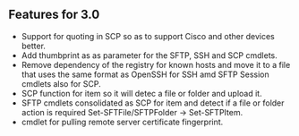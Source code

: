 ## Features for 3.0

* Support for quoting in SCP so as to support Cisco and other devices better.
* Add thumbprint as as parameter for the SFTP, SSH and SCP cmdlets. 
* Remove dependency of the registry for known hosts and move it to a file that uses the same format as OpenSSH for SSH amd SFTP Session cmdlets also for SCP.
* SCP function for item so it will detec a file or folder and upload it. 
* SFTP cmdlets consolidated as SCP for item and detect if a file or folder action is required Set-SFTFile/SFTPFolder -> Set-SFTPItem.
* cmdlet for pulling remote server certificate fingerprint. 

